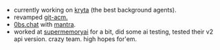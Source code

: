 <ul className='list-disc' class="px-3">
<li> currently working on <a class="text-blue-600" target="_blank" href="https://github.com/shivamhwp/kryta">kryta</a> (the best background agents).</li>
 <li>revamped <a className='text-blue-600 rounded-xs' target="_blank" href='https://x.com/shivamhwp/status/1975535998336704821'>git-acm.</li>
 <li><a className='text-blue-600 rounded-xs' target="_blank" href='https://github.com/0bs-chat/zerobs'>0bs.chat</a> with <a className='text-blue-600 rounded-xs' target="_blank" href='https://x.com/barre_of_lube'>mantra</a>.</li>

<li> worked at <a target="_blank" className='text-blue-600 rounded-xs'  href='https://supermemoryai.com/'> supermemoryai</a> for a bit, did some ai testing, tested their v2 api version. crazy team. high hopes for'em. </li>
</ul>
